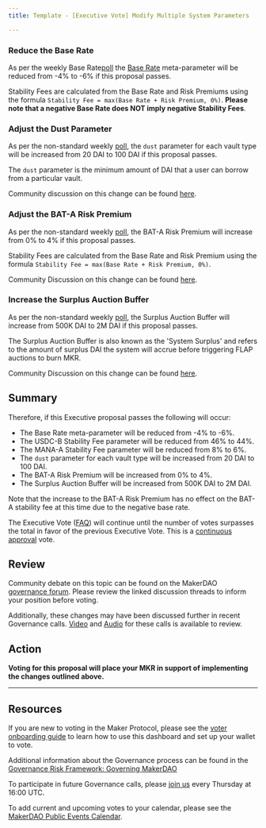 ```yaml
---
title: Template - [Executive Vote] Modify Multiple System Parameters

---
```

### Reduce the Base Rate

As per the weekly Base Rate[poll](https://vote.makerdao.com/polling-proposal/qmeftwttrdrtiemdoyrmtjnssmlnbdsag2ryxjoycb9l47) the [Base Rate](https://forum.makerdao.com/t/discussion-change-the-stability-fee-structure/2258) meta-parameter will be reduced from -4% to -6% if this proposal passes.

Stability Fees are calculated from the Base Rate and Risk Premiums using the formula `Stability Fee = max(Base Rate + Risk Premium, 0%)`. **Please note that a negative Base Rate does NOT imply negative Stability Fees**.

### Adjust the Dust Parameter

As per the non-standard weekly [poll](https://vote.makerdao.com/polling-proposal/qmzrkwjivbhr3rpdiionp81xtekbqpdjbak8zkkqjhcsxm), the `dust` parameter for each vault type will be increased from 20 DAI to 100 DAI if this proposal passes.

The `dust` parameter is the minimum amount of DAI that a user can borrow from a particular vault.

Community discussion on this change can be found [here](https://forum.makerdao.com/t/3445).

### Adjust the BAT-A Risk Premium

As per the non-standard weekly [poll](https://vote.makerdao.com/polling-proposal/qmf3zsmxsyjvea4hs68trto4cj5hrav7gdhfbcjlzc1dcl), the BAT-A Risk Premium will increase from 0% to 4% if this proposal passes.

Stability Fees are calculated from the Base Rate and Risk Premium using the formula `Stability Fee = max(Base Rate + Risk Premium, 0%)`.

Community Discussion on this change can be found [here](https://forum.makerdao.com/t/3334).

### Increase the Surplus Auction Buffer

As per the non-standard weekly [poll](https://vote.makerdao.com/polling-proposal/qmneswmjkygu4akcns68hbmk2l6jgppbqszt2jnlk7tdgy), the Surplus Auction Buffer will increase from 500K DAI to 2M DAI if this proposal passes.

The Surplus Auction Buffer is also known as the 'System Surplus' and refers to the amount of surplus DAI the system will accrue before triggering FLAP auctions to burn MKR.

Community Discussion on this change can be found [here](https://forum.makerdao.com/t/3316).


## Summary

Therefore, if this Executive proposal passes the following will occur:
- The Base Rate meta-parameter will be reduced from -4% to -6%.
- The USDC-B Stability Fee parameter will be reduced from 46% to 44%.
- The MANA-A Stability Fee parameter will be reduced from 8% to 6%.
- The `dust` parameter for each vault type will be increased from 20 DAI to 100 DAI.
- The BAT-A Risk Premium will be increased from 0% to 4%.
- The Surplus Auction Buffer will be increased from 500K DAI to 2M DAI.

Note that the increase to the BAT-A Risk Premium has no effect on the BAT-A stability fee at this time due to the negative base rate.

The Executive Vote ([FAQ](https://community-development.makerdao.com/makerdao-mcd-faqs/faqs#governance)) will continue until the number of votes surpasses the total in favor of the previous Executive Vote. This is a [continuous approval](https://community-development.makerdao.com/makerdao-mcd-faqs/faqs/governance#what-is-continuous-approval-voting) vote.

## Review

Community debate on this topic can be found on the MakerDAO [governance forum](https://forum.makerdao.com/). Please review the linked discussion threads to inform your position before voting. 

Additionally, these changes may have been discussed further in recent Governance calls. [Video](https://www.youtube.com/playlist?list=PLLzkWCj8ywWNq5-90-Id6VPSsrk4OWVan) and [Audio](https://soundcloud.com/makerdao/sets/governance-calls) for these calls is available to review.

## Action

**Voting for this proposal will place your MKR in support of implementing the changes outlined above.**

---

## Resources

If you are new to voting in the Maker Protocol, please see the [voter onboarding guide](https://community-development.makerdao.com/onboarding/voter-onboarding) to learn how to use this dashboard and set up your wallet to vote.

Additional information about the Governance process can be found in the [Governance Risk Framework: Governing MakerDAO](https://community-development.makerdao.com/governance/governance-risk-framework)

To participate in future Governance calls, please [join us](https://community-development.makerdao.com/governance/governance-and-risk-meetings) every Thursday at 16:00 UTC.

To add current and upcoming votes to your calendar, please see the [MakerDAO Public Events Calendar](https://calendar.google.com/calendar/embed?src=makerdao.com_3efhm2ghipksegl009ktniomdk%40group.calendar.google.com&ctz=America%2FLos_Angeles).
